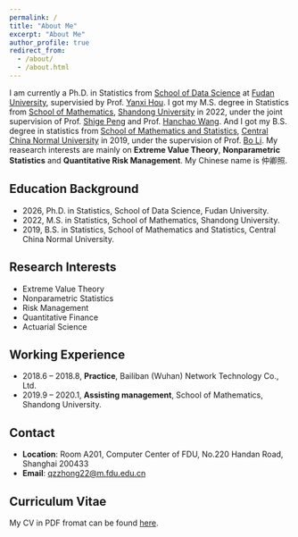```yaml
---
permalink: /
title: "About Me"
excerpt: "About Me"
author_profile: true
redirect_from: 
  - /about/
  - /about.html
---
```


I am currently a Ph.D. in Statistics from [School of Data Science](https://sds.fudan.edu.cn/) at [Fudan University](https://www.fudan.edu.cn/), supervisied by Prof. [Yanxi Hou](https://sds.fudan.edu.cn/17429/list.htm). I got my M.S. degree in Statistics from [School of Mathematics](https://www.math.sdu.edu.cn/), [Shandong University](https://www.sdu.edu.cn/) in 2022, under the joint supervision of Prof. [Shige Peng](http://mathfinance.sdu.edu.cn/sz/yjyjs1/psg_ys/jbxx.htm) and Prof. [Hanchao Wang](http://mathfinance.sdu.edu.cn/sz/yjyjs1/whc_js.htm). And I got my B.S. degree in statistics from [School of Mathematics and Statistics](https://maths.ccnu.edu.cn/), [Central China Normal University](https://www.ccnu.edu.cn/) in 2019, under the supervision of Prof. [Bo Li](https://maths.ccnu.edu.cn/info/1040/18436.htm). My reasearch interests are mainly on **Extreme Value Theory**, **Nonparametric Statistics** and **Quantitative Risk Management**. My Chinese name is 仲卿照.



## Education Background

- 2026, Ph.D. in Statistics, School of Data Science, Fudan University.
- 2022, M.S. in Statistics, School of Mathematics, Shandong University.
- 2019, B.S. in Statistics, School of Mathematics and Statistics, Central China Normal University.


## Research Interests

- Extreme Value Theory
- Nonparametric Statistics
- Risk Management
- Quantitative Finance
- Actuarial Science


## Working Experience

- 2018.6 – 2018.8, **Practice**, Bailiban (Wuhan) Network Technology Co., Ltd.
- 2019.9 – 2020.1, **Assisting management**, School of Mathematics, Shandong University.

## Contact

- **Location**: Room A201, Computer Center of FDU, No.220 Handan Road, Shanghai 200433
- **Email**: qzzhong22@m.fdu.edu.cn

## Curriculum Vitae

My CV in PDF fromat can be found [here](http://QingzhaoZhong.github.io/files/zqzCV.pdf).



